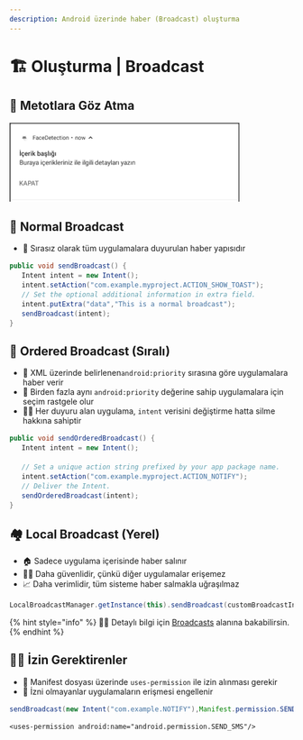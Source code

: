 ```yaml
---
description: Android üzerinde haber (Broadcast) oluşturma
---
```


# 🏗️ Oluşturma \| Broadcast

## 👀 Metotlara Göz Atma

![](../../.gitbook/assets/image%20%2819%29.png)

## 🎈 Normal Broadcast

* 🌃 Sırasız olarak tüm uygulamalara duyurulan haber yapısıdır

```java
public void sendBroadcast() {
   Intent intent = new Intent();
   intent.setAction("com.example.myproject.ACTION_SHOW_TOAST");
   // Set the optional additional information in extra field.
   intent.putExtra("data","This is a normal broadcast");
   sendBroadcast(intent);
}
```

## 🚄 Ordered Broadcast \(Sıralı\)

* 🚩 XML üzerinde belirlenen`android:priority` sırasına göre uygulamalara haber verir
* 🎲 Birden fazla aynı `android:priority` değerine sahip uygulamalara için seçim rastgele olur
* 👨‍💼 Her duyuru alan uygulama, `intent` verisini değiştirme hatta silme hakkına sahiptir

```java
public void sendOrderedBroadcast() {
   Intent intent = new Intent();

   // Set a unique action string prefixed by your app package name.
   intent.setAction("com.example.myproject.ACTION_NOTIFY");
   // Deliver the Intent.
   sendOrderedBroadcast(intent);
}
```

## 🏘️ Local Broadcast \(Yerel\)

* 🏠 Sadece uygulama içerisinde haber salınır
* 👮‍♂️ Daha güvenlidir, çünkü diğer uygulamalar erişemez
* 📈 Daha verimlidir, tüm sisteme haber salmakla uğraşılmaz

```java
LocalBroadcastManager.getInstance(this).sendBroadcast(customBroadcastIntent);
```

{% hint style="info" %}
‍🧙‍♂ Detaylı bilgi için  [Broadcasts](https://google-developer-training.github.io/android-developer-fundamentals-course-concepts-v2/unit-3-working-in-the-background/lesson-7-background-tasks/7-3-c-broadcasts/7-3-c-broadcasts.html#broadcasts) alanına bakabilirsin.
{% endhint %}

## 👮‍♂️ İzin Gerektirenler

* 📝 Manifest dosyası üzerinde `uses-permission` ile izin alınması gerekir
* 🚫 İzni olmayanlar uygulamaların erişmesi engellenir

```java
sendBroadcast(new Intent("com.example.NOTIFY"),Manifest.permission.SEND_SMS);
```

```markup
<uses-permission android:name="android.permission.SEND_SMS"/>
```

